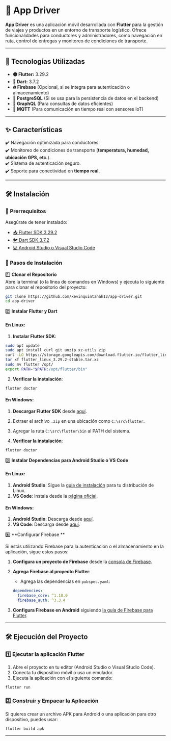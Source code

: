 # 🚛 App Driver

**App Driver** es una aplicación móvil desarrollada con **Flutter** para la gestión de viajes y productos en un entorno de transporte logístico. Ofrece funcionalidades para conductores y administradores, como navegación en ruta, control de entregas y monitoreo de condiciones de transporte.  

---

## 📌 Tecnologías Utilizadas

- **🟡 Flutter:** 3.29.2  
- **🔷 Dart:** 3.7.2  
- **🔥 Firebase** (Opcional, si se integra para autenticación o almacenamiento)  
- **🐘 PostgreSQL** (Si se usa para la persistencia de datos en el backend)  
- **🔗 GraphQL** (Para consultas de datos eficientes)  
- **📡 MQTT** (Para comunicación en tiempo real con sensores IoT)  

---

## ✨ Características

✔️ Navegación optimizada para conductores.  
✔️ Monitoreo de condiciones de transporte (**temperatura, humedad, ubicación GPS, etc.**).  
✔️ Sistema de autenticación seguro.  
✔️ Soporte para conectividad en **tiempo real**.  

---

## 🛠 Instalación  

### 📌 Prerrequisitos  
Asegúrate de tener instalado:  
- [📥 Flutter SDK 3.29.2](https://flutter.dev/docs/get-started/install)  
- [🐦 Dart SDK 3.7.2](https://dart.dev/get-dart)  
- [💻 Android Studio o Visual Studio Code](https://flutter.dev/docs/get-started/editor)  

### 🚀 Pasos de Instalación  

1️⃣ **Clonar el Repositorio**  
Abre la terminal (o la línea de comandos en Windows) y ejecuta lo siguiente para clonar el repositorio del proyecto:

```sh
git clone https://github.com/kevinquintanah12/app-driver.git
cd app-driver
```

2️⃣ **Instalar Flutter y Dart**

#### En **Linux**:

1. **Instalar Flutter SDK**:

```sh
sudo apt update
sudo apt install curl git unzip xz-utils zip
curl -LO https://storage.googleapis.com/download.flutter.io/flutter_linux_3.29.2-stable.tar.xz
tar xf flutter_linux_3.29.2-stable.tar.xz
sudo mv flutter /opt/
export PATH="$PATH:/opt/flutter/bin"
```

2. **Verificar la instalación**:

```sh
flutter doctor
```

#### En **Windows**:

1. **Descargar Flutter SDK** desde [aquí](https://flutter.dev/docs/get-started/install/windows).
2. Extraer el archivo `.zip` en una ubicación como `C:\src\flutter`.
3. Agregar la ruta `C:\src\flutter\bin` al PATH del sistema.

4. **Verificar la instalación**:

```sh
flutter doctor
```

3️⃣ **Instalar Dependencias para Android Studio o VS Code**

#### En **Linux**:

1. **Android Studio**: Sigue la [guía de instalación](https://developer.android.com/studio#linux) para tu distribución de Linux.
2. **VS Code**: Instala desde la [página oficial](https://code.visualstudio.com/Download).

#### En **Windows**:

1. **Android Studio**: Descarga desde [aquí](https://developer.android.com/studio).
2. **VS Code**: Descarga desde [aquí](https://code.visualstudio.com/Download).

6️⃣ **Configurar Firebase **

Si estás utilizando Firebase para la autenticación o el almacenamiento en la aplicación, sigue estos pasos:

1. **Configura un proyecto de Firebase** desde la [consola de Firebase](https://console.firebase.google.com/).
2. **Agrega Firebase al proyecto Flutter**:
   - Agrega las dependencias en `pubspec.yaml`:

   ```yaml
   dependencies:
     firebase_core: ^1.10.0
     firebase_auth: ^3.3.4
   ```

3. **Configura Firebase en Android** siguiendo [la guía de Firebase para Flutter](https://firebase.flutter.dev/docs/overview).

---

## 🛠 **Ejecución del Proyecto**

### 1️⃣ **Ejecutar la aplicación Flutter**

1. Abre el proyecto en tu editor (Android Studio o Visual Studio Code).
2. Conecta tu dispositivo móvil o usa un emulador.
3. Ejecuta la aplicación con el siguiente comando:

```sh
flutter run
```

### 2️⃣ **Construir y Empacar la Aplicación**

Si quieres crear un archivo APK para Android o una aplicación para otro dispositivo, puedes usar:

```sh
flutter build apk
```

---

